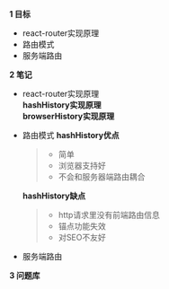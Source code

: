 
**1 目标**
* react-router实现原理
* 路由模式  
* 服务端路由

**2 笔记**
* react-router实现原理  
    **hashHistory实现原理**  
    **browserHistory实现原理**  

* 路由模式
    **hashHistory优点**  
    > * 简单
    > * 浏览器支持好
    > * 不会和服务器端路由耦合  

    **hashHistory缺点**  
    > * http请求里没有前端路由信息
    > * 锚点功能失效  
    > * 对SEO不友好  

* 服务端路由

**3 问题库**